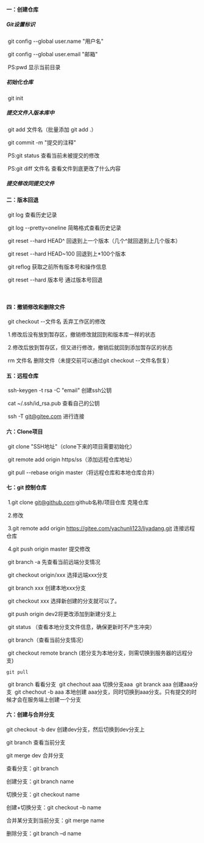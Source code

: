 #### 一：创建仓库

##### 	Git设置标识

​		git config --global user.name "用户名"

​		git config --global user.email "邮箱"

​		PS:pwd	显示当前目录

##### 	初始化仓库

​		git init

##### 	提交文件入版本库中

​		git add 文件名（批量添加 git add .）

​		git commit -m "提交的注释"

​		PS:git status	查看当前未被提交的修改

​		PS:git diff 文件名	查看文件到底更改了什么内容

##### 	提交修改同提交文件

#### 二：版本回退

​	git log	查看历史记录

​	git log --pretty=oneline	简略格式查看历史记录

​	git reset --hard HEAD^	回退到上一个版本（几个^就回退到上几个版本）

​	git reset --hard HEAD~100	回退到上*100个版本

​	git reflog	获取之前所有版本号和操作信息

​	git reset --hard 版本号	通过版本号回退

​	

#### 四：撤销修改和删除文件

​	git checkout --文件名	丢弃工作区的修改

​		1.修改后没有放到暂存区，撤销修改就回到和版本库一样的状态

​		2.修改后放到暂存区，但又进行修改，撤销后就回到添加暂存区的状态

​	rm 文件名	删除文件（未提交前可以通过git checkout --文件名恢复）



#### 五：远程仓库

​	ssh-keygen -t rsa -C "email"	创建ssh公钥

​	cat ~/.ssh/id_rsa.pub 	查看自己的公钥

​	ssh -T git@gitee.com	进行连接



#### 六：Clone项目

​	git clone "SSH地址"（clone下来的项目需要初始化）

​	git remote add origin https/ss（添加远程仓库地址）

​	git pull --rebase origin master（将远程仓库和本地仓库合并）

#### 七：git 控制仓库

​	1.git clone git@github.com:github名称/项目仓库		克隆仓库

​	2.修改

​	3.git remote add origin https://gitee.com/yachunli123/liyadang.git		连接远程仓库

​	4.git push origin master			提交修改





​	git branch -a 先查看当前远端分支情况

​	git  checkout origin/xxx  选择远端xxx分支

​	git branch xxx  创建本地xxx分支

​	git checkout xxx  选择新创建的分支就可以了。

​	git push origin dev2将更改添加到新建分支上





​	git status （查看本地分支文件信息，确保更新时不产生冲突） 

​	git branch（查看当前分支情况） 

​	 git checkout remote branch (若分支为本地分支，则需切换到服务器的远程分支) 

 	git pull 





​	git branch 看看分支
​	git chechout aaa 切换分支aaa
​	git branck aaa 创建aaa分支
​	git chechout -b aaa 本地创建 aaa分支，同时切换到aaa分支。只有提交的时候才会在服务端上创建一个分支 



 ####  六：创建与合并分支

git checkout -b dev		 创建dev分支，然后切换到dev分支上 

git branch			查看当前分支

git merge dev			合并分支



查看分支：git branch

创建分支：git branch name

切换分支：git checkout name

创建+切换分支：git checkout –b name

合并某分支到当前分支：git merge name

删除分支：git branch –d name

